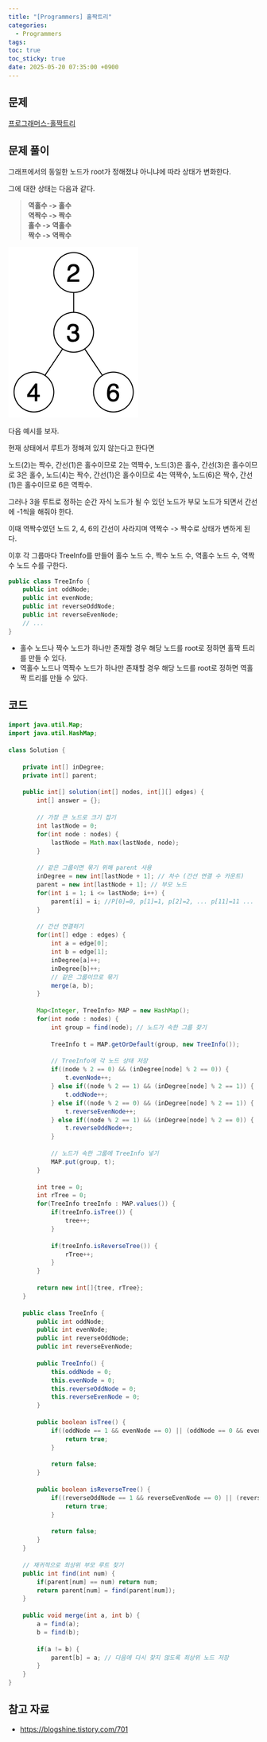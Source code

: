 ```yaml
---
title: "[Programmers] 홀짝트리"
categories:
  - Programmers
tags:
toc: true
toc_sticky: true
date: 2025-05-20 07:35:00 +0900
---
```


## 문제
[프로그래머스-홀짝트리](https://school.programmers.co.kr/learn/courses/30/lessons/388354)


## 문제 풀이
그래프에서의 동일한 노드가 root가 정해졌냐 아니냐에 따라 상태가 변화한다.

그에 대한 상태는 다음과 같다.


> <strong>역홀수 -> 홀수
> <br/> 역짝수 -> 짝수
> <br/> 홀수 -> 역홀수
> <br/> 짝수 -> 역짝수</strong>

![tree_img](../../assets/image/Programmers/image.png)

다음 예시를 보자.

현재 상태에서 루트가 정해져 있지 않는다고 한다면

노드(2)는 짝수, 간선(1)은 홀수이므로 2는 역짝수, 노드(3)은 홀수, 간선(3)은 홀수이므로 3은 홀수,
노드(4)는 짝수, 간선(1)은 홀수이므로 4는 역짝수,
노드(6)은 짝수, 간선(1)은 홀수이므로 6은 역짝수.

그러나 3을 루트로 정하는 순간 자식 노드가 될 수 있던 노드가 부모 노드가 되면서 간선에 -1씩을 해줘야 한다.

이때 역짝수였던 노드 2, 4, 6의 간선이 사라지며 역짝수 -> 짝수로 상태가 변하게 된다.

이후 각 그룹마다 TreeInfo를 만들어 홀수 노드 수, 짝수 노드 수, 역홀수 노드 수, 역짝수 노드 수를 구한다.

```java
public class TreeInfo {
    public int oddNode;
    public int evenNode;
    public int reverseOddNode;
    public int reverseEvenNode;
    // ...
}
```

- 홀수 노드나 짝수 노드가 하나만 존재할 경우 해당 노드를 root로 정하면 홀짝 트리를 만들 수 있다.
- 역홀수 노드나 역짝수 노드가 하나만 존재할 경우 해당 노드를 root로 정하면 역홀짝 트리를 만들 수 있다.

## 코드

```java
import java.util.Map;
import java.util.HashMap;

class Solution {
    
    private int[] inDegree;
    private int[] parent;
    
    public int[] solution(int[] nodes, int[][] edges) {
        int[] answer = {};
        
        // 가장 큰 노드로 크기 잡기
        int lastNode = 0;
        for(int node : nodes) {
            lastNode = Math.max(lastNode, node);
        }
        
        // 같은 그룹이면 묶기 위해 parent 사용
        inDegree = new int[lastNode + 1]; // 차수 (간선 연결 수 카운트)
        parent = new int[lastNode + 1]; // 부모 노드
        for(int i = 1; i <= lastNode; i++) {
            parent[i] = i; //P[0]=0, p[1]=1, p[2]=2, ... p[11]=11 ...
        }
        
        // 간선 연결하기
        for(int[] edge : edges) {
            int a = edge[0];
            int b = edge[1];
            inDegree[a]++;
            inDegree[b]++;
            // 같은 그룹이므로 묶기
            merge(a, b);
        }
        
        Map<Integer, TreeInfo> MAP = new HashMap();
        for(int node : nodes) {
            int group = find(node); // 노드가 속한 그룹 찾기
            
            TreeInfo t = MAP.getOrDefault(group, new TreeInfo());
            
            // TreeInfo에 각 노드 상태 저장
            if((node % 2 == 0) && (inDegree[node] % 2 == 0)) {
                t.evenNode++;
            } else if((node % 2 == 1) && (inDegree[node] % 2 == 1)) {
                t.oddNode++;
            } else if((node % 2 == 0) && (inDegree[node] % 2 == 1)) {
                t.reverseEvenNode++;
            } else if((node % 2 == 1) && (inDegree[node] % 2 == 0)) {
                t.reverseOddNode++;
            }
            
            // 노드가 속한 그룹에 TreeInfo 넣기
            MAP.put(group, t);
        }
        
        int tree = 0;
        int rTree = 0;
        for(TreeInfo treeInfo : MAP.values()) {
            if(treeInfo.isTree()) {
                tree++;
            }
            
            if(treeInfo.isReverseTree()) {
                rTree++;
            }    
        }
        
        return new int[]{tree, rTree};
    }
               
    public class TreeInfo {
        public int oddNode;
        public int evenNode;
        public int reverseOddNode;
        public int reverseEvenNode;
        
        public TreeInfo() {
            this.oddNode = 0;
            this.evenNode = 0;
            this.reverseOddNode = 0;
            this.reverseEvenNode = 0;
        }
        
        public boolean isTree() {
            if((oddNode == 1 && evenNode == 0) || (oddNode == 0 && evenNode == 1)) {
                return true;
            }
            
            return false;
        }
        
        public boolean isReverseTree() {
            if((reverseOddNode == 1 && reverseEvenNode == 0) || (reverseOddNode == 0 && reverseEvenNode == 1)) {
                return true;
            }
            
            return false;
        }
    }
    
    // 재귀적으로 최상위 부모 루트 찾기
    public int find(int num) {
        if(parent[num] == num) return num;
        return parent[num] = find(parent[num]);
    }
    
    public void merge(int a, int b) {
        a = find(a);
        b = find(b);
        
        if(a != b) {
            parent[b] = a; // 다음에 다시 찾지 않도록 최상위 노드 저장
        }
    }
}
```

## 참고 자료
- https://blogshine.tistory.com/701